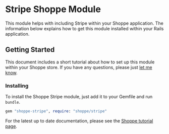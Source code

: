 # Stripe Shoppe Module

This module helps with including Stripe within your Shoppe application. The 
information below explains how to get this module installed within your Rails
application.

## Getting Started

This document includes a short tutorial about how to set up this module within your
Shoppe store. If you have any questions, please just
[let me know](http://twitter.com/adamcooke).

### Installing

To install the Shoppe Stripe module, just add it to your Gemfile and run `bundle`.

```ruby
gem "shoppe-stripe", require: "shoppe/stripe"
```

For the latest up to date documentation, please see the [Shoppe tutorial page](http://tryshoppe.com/docs/payment-gateways/stripe).
